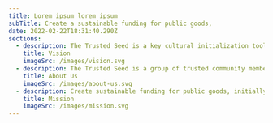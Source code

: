 ```yaml
---
title: Lorem ipsum lorem ipsum
subTitle: Create a sustainable funding for public goods,
date: 2022-02-22T18:31:40.290Z
sections:
  - description: The Trusted Seed is a key cultural initialization tool for blockchain networks. A reputable network of trusted actors with skin in the game who can lend their wisdom and expertise to make good decisions in the early stages of a Commons’ governance.
    title: Vision
    imageSrc: /images/vision.svg
  - description: The Trusted Seed is a group of trusted community members that hold the non-transferable CSTK tokens, representing their reputation within the Commons Stack.
    title: About Us
    imageSrc: /images/about-us.svg
  - description: Create sustainable funding for public goods, initiallyspecifically for token engineering research, open-source software, and, eventually, all kinds of nonprofit causes through a curated list of reputable & experienced community members who are aligned with this mission.
    title: Mission
    imageSrc: /images/mission.svg
---
```

